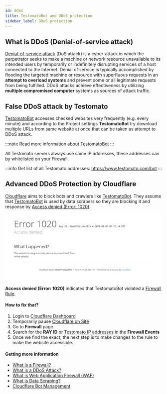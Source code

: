 ```yaml
---
id: ddos
title: TestomatoBot and DDoS protection 
sidebar_label: DDoS protection
---
```


## What is DDoS (Denial-of-service attack) 

[Denial-of-service attack](https://en.wikipedia.org/wiki/Denial-of-service_attack) (DoS attack) is a cyber-attack in
which the perpetrator seeks to make a machine or network resource unavailable to its intended users by temporarily 
or indefinitely disrupting services of a host connected to the Internet. Denial of service is typically accomplished 
by flooding the targeted machine or resource with superfluous requests in an **attempt to overload systems** and
prevent some or all legitimate requests from being fulfilled. DDoS attacks achieve effectiveness by 
utilizing **multiple compromised computer** systems as sources of attack traffic.

## False DDoS attack by Testomato
 
[TestomatoBot](https://www.testomato.com/bot) accesses checked websites very frequently (e.g. every minute) and 
according to the Project settings **TestomatoBot** try download multiple URLs from same website at once that can be
taken as attempt to DDoS attack.

:::note
   Read more information [about TestomatoBot](/bot/about) 
:::

All Testomato servers always use same IP addresses, these addresses can by whitelisted on your Firewall. 

:::info
   Get list of all Testomato addresses: https://www.testomato.com/bot
:::

## Advanced DDoS Protection by Cloudflare
 
[Cloudflare](https://www.cloudflare.com/) aims to block bots and crawlers like [TestomatoBot](/bot/about). 
They assume that [TestomatoBot](/bot/about) is used by data scrapers so they are blocking 
it and response by [Access denied (Error: 1020)](https://www.google.com/search?q=Error+1020+cloudflare). 

![](/img/bot/error-1020.png)

**Access denied (Error: 1020)** indicates that TestomatoBot violated a [Firewall Rule](https://developers.cloudflare.com/firewall/cf-firewall-rules).

#### How to fix that?

1. Login to [Cloudflare Dashboard](https://dash.cloudflare.com/login)
2. Temporarily pause [Cloudflare on Site](https://support.cloudflare.com/hc/en-us/articles/203118044#h_8654c523-e31e-4f40-a3c7-0674336a2753)
3. Go to **Firewall** page
4. Search for the **RAY ID** or [Testomato IP addresses](https://www.testomato.com/bot) in the **Firewall Events**
5. Once we find the exact, the next step is to make changes to the rule to make the website accessible.

#### Getting more information

* [What is a Firewall?](https://www.cloudflare.com/learning/security/what-is-a-firewall/)
* [What is a DDoS Attack?](https://www.cloudflare.com/learning/ddos/what-is-a-ddos-attack/)
* [What is Web Application Firewall (WAF)](https://www.cloudflare.com/learning/ddos/glossary/web-application-firewall-waf/)
* [What is Data Scraping?](https://www.cloudflare.com/learning/bots/what-is-data-scraping/)
* [Cloudflare Bot Management](https://www.cloudflare.com/products/bot-management/)

